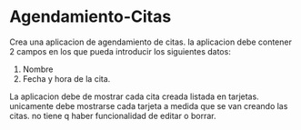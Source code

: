 # Agendamiento-Citas

Crea una aplicacion de agendamiento de citas. la aplicacion debe contener 2 campos en los que pueda introducir los siguientes datos:
1. Nombre
2. Fecha y hora de la cita.

La aplicacion debe de mostrar cada cita creada listada en tarjetas.
unicamente debe mostrarse cada tarjeta a medida que se van creando las citas. no tiene q haber funcionalidad de editar o borrar.
